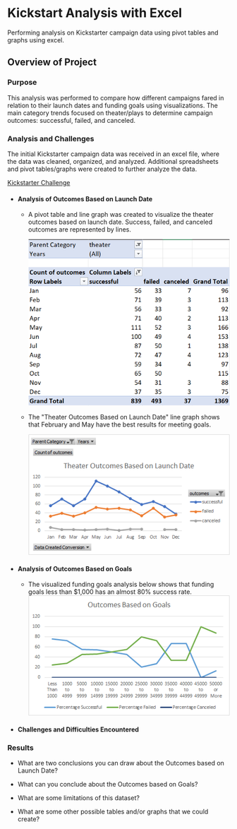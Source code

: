 # Kickstart Analysis with Excel
Performing analysis on Kickstarter campaign data using pivot tables and graphs using excel.

## Overview of Project

### Purpose
This analysis was performed to compare how different campaigns fared in relation to their launch dates and funding goals using visualizations. The main category trends focused on theater/plays to determine campaign outcomes: successful, failed, and canceled.

### Analysis and Challenges
The initial Kickstarter campaign data was received in an excel file, where the data was cleaned, organized, and analyzed. Additional spreadsheets and pivot tables/graphs were created to further analyze the data.

[Kickstarter Challenge](https://github.com/macedo6000/kickstarter-analysis/blob/main/Kickstarter_Challenge.xlsx)

- #### Analysis of Outcomes Based on Launch Date
    - A pivot table and line graph was created to visualize the theater outcomes based on launch date. Success, failed, and canceled outcomes are represented by lines. 

        ![](./Resources/table_Theater_Outcomes_vs_Launch.png)

    - The "Theater Outcomes Based on Launch Date" line graph shows that February and May have the best results for meeting goals.

        ![](./Resources/Theater_Outcomes_vs_Launch.png)

- #### Analysis of Outcomes Based on Goals
    - The visualized funding goals analysis below shows that funding goals less than $1,000 has an almost 80% success rate.  
        ![](./Resources/Outcomes_vs_Goals.png)

- #### Challenges and Difficulties Encountered

### Results

- What are two conclusions you can draw about the Outcomes based on Launch Date?

- What can you conclude about the Outcomes based on Goals?

- What are some limitations of this dataset?

- What are some other possible tables and/or graphs that we could create?

